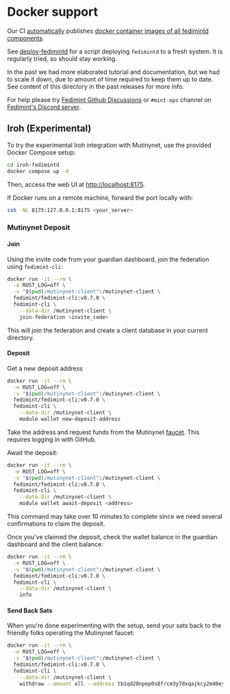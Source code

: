 # Docker support

Our CI [automatically](https://github.com/fedimint/fedimint/blob/67760e2f21d2fa628ec9cd549b4bfb65571e4511/.github/workflows/ci-nix.yml#L375C3-L375C13)
publishes [docker container images of all fedimintd components](https://hub.docker.com/u/fedimint).

See [deploy-fedimintd](./deploy-fedimintd) for a script deploying `fedimintd` to a fresh system.
It is regularly tried, so should stay working.

In the past we had more elaborated tutorial and documentation, but we had to scale
it down, due to amount of time required to keep them up to date. See content
of this directory in the past releases for more info.

For help please try [Fedimint Github Discussions](https://github.com/fedimint/fedimint/discussions)
or `#mint-ops` channel on [Fedimint's Discord server](https://chat.fedimint.org/).

## Iroh (Experimental)

To try the experimental Iroh integration with Mutinynet, use the provided Docker Compose setup:

```bash
cd iroh-fedimintd
docker compose up -d
```

Then, access the web UI at [http://localhost:8175](http://localhost:8175).

If Docker runs on a remote machine, forward the port locally with:

```bash
ssh -NL 8175:127.0.0.1:8175 <your_server>
```

### Mutinynet Deposit

#### Join

Using the invite code from your guardian dashboard, join the federation using `fedimint-cli`:

```bash
docker run -it --rm \
  -e RUST_LOG=off \
  -v "$(pwd)/mutinynet-client":/mutinynet-client \
  fedimint/fedimint-cli:v0.7.0 \
  fedimint-cli \
    --data-dir /mutinynet-client \
    join-federation <invite_code>
```

This will join the federation and create a client database in your current directory.

#### Deposit

Get a new deposit address

```bash
docker run -it --rm \
  -e RUST_LOG=off \
  -v "$(pwd)/mutinynet-client":/mutinynet-client \
  fedimint/fedimint-cli:v0.7.0 \
  fedimint-cli \
    --data-dir /mutinynet-client \
    module wallet new-deposit-address
```

Take the address and request funds from the Mutinynet [faucet](https://faucet.mutinynet.com/). This requires logging in with GitHub.

Await the deposit:

```bash
docker run -it --rm \
  -e RUST_LOG=off \
  -v "$(pwd)/mutinynet-client":/mutinynet-client \
  fedimint/fedimint-cli:v0.7.0 \
  fedimint-cli \
    --data-dir /mutinynet-client \
    module wallet await-deposit <address>
```

This command may take over 10 minutes to complete since we need several confirmations to claim the deposit.

Once you've claimed the deposit, check the wallet balance in the guardian dashboard and the client balance:

```bash
docker run -it --rm \
  -e RUST_LOG=off \
  -v "$(pwd)/mutinynet-client":/mutinynet-client \
  fedimint/fedimint-cli:v0.7.0 \
  fedimint-cli \
    --data-dir /mutinynet-client \
    info
```

#### Send Back Sats

When you're done experimenting with the setup, send your sats back to the friendly folks operating the Mutinynet faucet:

```bash
docker run -it --rm \
  -e RUST_LOG=off \
  -v "$(pwd)/mutinynet-client":/mutinynet-client \
  fedimint/fedimint-cli:v0.7.0 \
  fedimint-cli \
    --data-dir /mutinynet-client \
    withdraw --amount all --address tb1qd28npep0s8frcm3y7dxqajkcy2m40eysplyr9v
```

